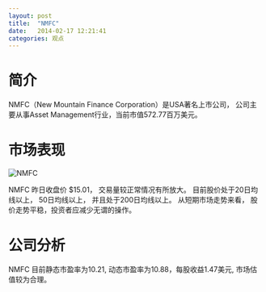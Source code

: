 ```yaml
---
layout: post
title:  "NMFC"
date:   2014-02-17 12:21:41
categories: 观点
---
```


# 简介
NMFC（New Mountain Finance Corporation）是USA著名上市公司，
公司主要从事Asset Management行业，当前市值572.77百万美元。

# 市场表现

![NMFC](http://finviz.com/chart.ashx?t=NMFC&ty=c&ta=1&p=d&s=l)

NMFC 昨日收盘价 $15.01，
交易量较正常情况有所放大。
目前股价处于20日均线以上，
50日均线以上，
并且处于200日均线以上。
从短期市场走势来看，
股价走势平稳，投资者应减少无谓的操作。

# 公司分析
NMFC 目前静态市盈率为10.21, 动态市盈率为10.88，每股收益1.47美元,
市场估值较为合理。
